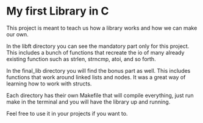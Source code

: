 # My first Library in C

This project is meant to teach us how a library works and how we can make our own.

In the libft directory you can see the mandatory part only for this project. This includes a bunch of functions that recreate the io of many already existing function such as strlen, strncmp, atoi, and so forth.

In the final_lib directory you will find the bonus part as well. This includes functions that work around linked lists and nodes. It was a great way of learning how to work with structs.

Each directory has their own Makefile that will compile everything, just run make in the terminal and you will have the library up and running.

Feel free to use it in your projects if you want to.

